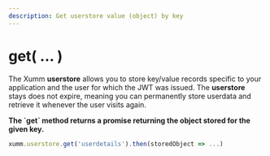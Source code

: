 ```yaml
---
description: Get userstore value (object) by key
---
```


# get( ... )

The Xumm **userstore** allows you to store key/value records specific to your application and the user for which the JWT was issued. The **userstore** stays does not expire, meaning you can permanently store userdata and retrieve it whenever the user visits again.

**The \`get\` method returns a promise returning the object stored for the given key.**

```javascript
xumm.userstore.get('userdetails').then(storedObject => ...)
```
